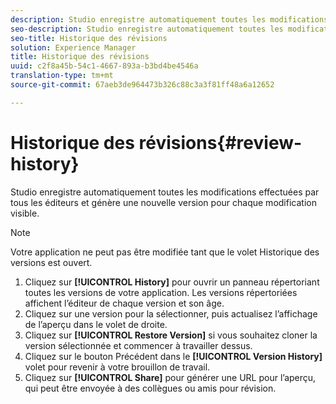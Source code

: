 ```yaml
---
description: Studio enregistre automatiquement toutes les modifications effectuées par tous les éditeurs et génère une nouvelle version pour chaque modification visible.
seo-description: Studio enregistre automatiquement toutes les modifications effectuées par tous les éditeurs et génère une nouvelle version pour chaque modification visible.
seo-title: Historique des révisions
solution: Experience Manager
title: Historique des révisions
uuid: c2f8a45b-54c1-4667-893a-b3bd4be4546a
translation-type: tm+mt
source-git-commit: 67aeb3de964473b326c88c3a3f81ff48a6a12652

---
```



# Historique des révisions{#review-history}

Studio enregistre automatiquement toutes les modifications effectuées par tous les éditeurs et génère une nouvelle version pour chaque modification visible.

>[!NOTE]
>
>Votre application ne peut pas être modifiée tant que le volet Historique des versions est ouvert.

1. Cliquez sur **[!UICONTROL History]** pour ouvrir un panneau répertoriant toutes les versions de votre application. Les versions répertoriées affichent l’éditeur de chaque version et son âge.
1. Cliquez sur une version pour la sélectionner, puis actualisez l’affichage de l’aperçu dans le volet de droite.
1. Cliquez sur **[!UICONTROL Restore Version]** si vous souhaitez cloner la version sélectionnée et commencer à travailler dessus.
1. Cliquez sur le bouton Précédent dans le **[!UICONTROL Version History]** volet pour revenir à votre brouillon de travail.
1. Cliquez sur **[!UICONTROL Share]** pour générer une URL pour l’aperçu, qui peut être envoyée à des collègues ou amis pour révision.
